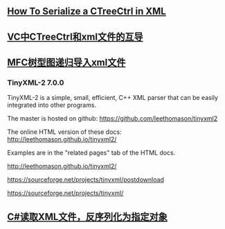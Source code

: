 ## [How To Serialize a CTreeCtrl in XML](https://www.codeproject.com/Articles/14001/How-To-Serialize-a-CTreeCtrl-in-XML)
## [VC中CTreeCtrl和xml文件的互导](https://bbs.csdn.net/topics/60422450)
## [MFC树型图递归导入xml文件](https://blog.csdn.net/qq_34012621/article/details/81416079)
### TinyXML-2  7.0.0
TinyXML-2 is a simple, small, efficient, C++ XML parser that can be easily integrated into other programs.

The master is hosted on github: https://github.com/leethomason/tinyxml2

The online HTML version of these docs: http://leethomason.github.io/tinyxml2/

Examples are in the "related pages" tab of the HTML docs.

http://leethomason.github.io/tinyxml2/


https://sourceforge.net/projects/tinyxml/postdownload

https://sourceforge.net/projects/tinyxml/

## [ C#读取XML文件，反序列化为指定对象 ](https://blog.csdn.net/q646926099/article/details/52400320)
